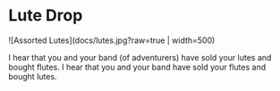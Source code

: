 # Lute Drop

![Assorted Lutes](docs/lutes.jpg?raw=true | width=500)

I hear that you and your band (of adventurers) have sold your lutes and bought flutes.
I hear that you and your band have sold your flutes and bought lutes.